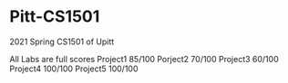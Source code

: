# Pitt-CS1501
2021 Spring CS1501 of Upitt

All Labs are full scores
Project1 85/100
Porject2 70/100
Project3 60/100
Project4 100/100
Project5 100/100
